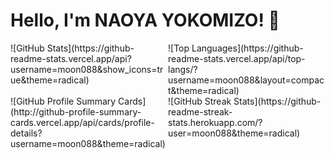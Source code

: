 # Hello, I'm NAOYA YOKOMIZO! 👋

<div style="display: flex; flex-wrap: wrap; justify-content: space-between;">

  <div style="flex: 1; min-width: 48%;">
    ![GitHub Stats](https://github-readme-stats.vercel.app/api?username=moon088&show_icons=true&theme=radical)
  </div>

  <div style="flex: 1; min-width: 48%;">
    ![Top Languages](https://github-readme-stats.vercel.app/api/top-langs/?username=moon088&layout=compact&theme=radical)
  </div>

  <div style="flex: 1; min-width: 48%;">
    ![GitHub Profile Summary Cards](http://github-profile-summary-cards.vercel.app/api/cards/profile-details?username=moon088&theme=radical)
  </div>

  <div style="flex: 1; min-width: 48%;">
    ![GitHub Streak Stats](https://github-readme-streak-stats.herokuapp.com/?user=moon088&theme=radical)
  </div>

</div>

<!--
**moon088/moon088** is a ✨ _special_ ✨ repository because its `README.md` (this file) appears on your GitHub profile.

Here are some ideas to get you started:

- 🔭 I’m currently working on ...
- 🌱 I’m currently learning ...
- 👯 I’m looking to collaborate on ...
- 🤔 I’m looking for help with ...
- 💬 Ask me about ...
- 📫 How to reach me: ...
- 😄 Pronouns: ...
- ⚡ Fun fact: ...
-->
